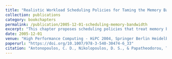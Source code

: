 ```yaml
---
title: "Realistic Workload Scheduling Policies for Taming the Memory Bandwidth Bottleneck of SMPs"
collection: publications
category: bookchapters
permalink: /publication/2005-12-01-scheduling-memory-bandwidth
excerpt: "This chapter proposes scheduling policies that treat memory bandwidth as a first-class resource in multiprogrammed SMP systems."
date: 2005-12-01
venue: "High Performance Computing - HiPC 2004, Springer Berlin Heidelberg"
paperurl: "https://doi.org/10.1007/978-3-540-30474-6_33"
citation: "Antonopoulos, C. D., Nikolopoulos, D. S., & Papatheodorou, T. S. (2005). \"Realistic Workload Scheduling Policies for Taming the Memory Bandwidth Bottleneck of SMPs.\" In *HiPC 2004*, Springer, pp. 286–296. https://doi.org/10.1007/978-3-540-30474-6_33"
---
```

